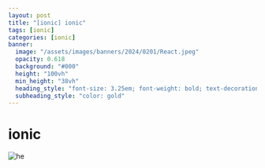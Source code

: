 ```yaml
---
layout: post
title: "[ionic] ionic"
tags: [ionic]
categories: [ionic]
banner:
  image: "/assets/images/banners/2024/0201/React.jpeg"
  opacity: 0.618
  background: "#000"
  height: "100vh"
  min_height: "38vh"
  heading_style: "font-size: 3.25em; font-weight: bold; text-decoration: underline"
  subheading_style: "color: gold"
---
```


# ionic 

![he](https://ko.redux.js.org/assets/images/ReduxDataFlowDiagram-49fa8c3968371d9ef6f2a1486bd40a26.gif)



